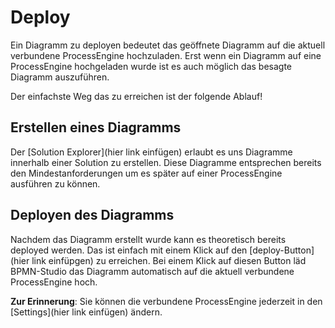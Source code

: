 # Deploy

Ein Diagramm zu deployen bedeutet das geöffnete Diagramm auf die aktuell
verbundene ProcessEngine hochzuladen.
Erst wenn ein Diagramm auf eine ProcessEngine hochgeladen wurde ist es auch
möglich das besagte Diagramm auszuführen.

Der einfachste Weg das zu erreichen ist der folgende Ablauf!

## Erstellen eines Diagramms

Der [Solution Explorer](hier link einfügen) erlaubt es uns Diagramme innerhalb
einer Solution zu erstellen. Diese Diagramme entsprechen bereits den
Mindestanforderungen um es später auf einer ProcessEngine ausführen zu können.

## Deployen des Diagramms

Nachdem das Diagramm erstellt wurde kann es theoretisch bereits deployed werden.
Das ist einfach mit einem Klick auf den [deploy-Button](hier link einfüpgen)
zu erreichen.
Bei einem Klick auf diesen Button läd BPMN-Studio das Diagramm automatisch auf
die aktuell verbundene ProcessEngine hoch.

**Zur Erinnerung**: Sie können die verbundene ProcessEngine jederzeit in den
[Settings](hier link einfügen) ändern.
